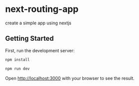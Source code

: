 # next-routing-app

create a simple app using nextjs

## Getting Started

First, run the development server:

```bash
npm install

npm run dev
```

Open [http://localhost:3000](http://localhost:3000) with your browser to see the result.
